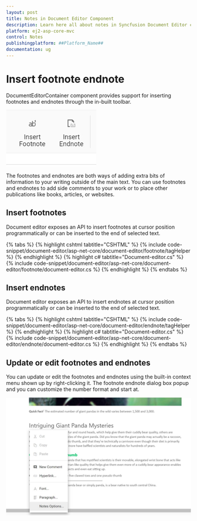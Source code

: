 ```yaml
---
layout: post
title: Notes in Document Editor Component
description: Learn here all about notes in Syncfusion Document Editor component of Syncfusion Essential JS 2 and more.
platform: ej2-asp-core-mvc
control: Notes
publishingplatform: ##Platform_Name##
documentation: ug
---
```



# Insert footnote endnote

DocumentEditorContainer component provides support for inserting footnotes and endnotes through the in-built toolbar.

![Insert footnote endnote](images/note-toolbar.jpg)

The footnotes and endnotes are both ways of adding extra bits of information to your writing outside of the main text. You can use footnotes and endnotes to add side comments to your work or to place other publications like books, articles, or websites.

## Insert footnotes

Document editor exposes an API to insert footnotes at cursor position programmatically or can be inserted to the end of selected text.


{% tabs %}
{% highlight cshtml tabtitle="CSHTML" %}
{% include code-snippet/document-editor/asp-net-core/document-editor/footnote/tagHelper %}
{% endhighlight %}
{% highlight c# tabtitle="Document-editor.cs" %}
{% include code-snippet/document-editor/asp-net-core/document-editor/footnote/document-editor.cs %}
{% endhighlight %}
{% endtabs %}


## Insert endnotes

Document editor exposes an API to insert endnotes at cursor position programmatically or can be inserted to the end of selected text.


{% tabs %}
{% highlight cshtml tabtitle="CSHTML" %}
{% include code-snippet/document-editor/asp-net-core/document-editor/endnote/tagHelper %}
{% endhighlight %}
{% highlight c# tabtitle="Document-editor.cs" %}
{% include code-snippet/document-editor/asp-net-core/document-editor/endnote/document-editor.cs %}
{% endhighlight %}
{% endtabs %}


## Update or edit footnotes and endnotes

You can update or edit the footnotes and endnotes using the built-in context menu shown up by right-clicking it. The footnote endnote dialog box popup and you can customize the number format and start at.

![Update or edit footnotes and endnotes](images/notes-option.jpg)

